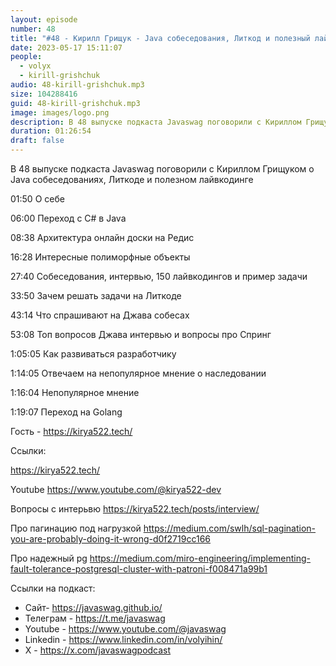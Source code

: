 ```yaml
---
layout: episode
number: 48
title: "#48 - Кирилл Грищук - Java собеседования, Литкод и полезный лайвкодинг"
date: 2023-05-17 15:11:07
people:
  - volyx
  - kirill-grishchuk
audio: 48-kirill-grishchuk.mp3
size: 104288416
guid: 48-kirill-grishchuk.mp3
image: images/logo.png
description: В 48 выпуске подкаста Javaswag поговорили с Кириллом Грищуком о Java собеседованиях, Литкоди и полезном лайвкодинге
duration: 01:26:54
draft: false
---
```


В 48 выпуске подкаста Javaswag поговорили с Кириллом Грищуком о Java собеседованиях, Литкоде и полезном лайвкодинге

01:50 О себе

06:00 Переход с C# в Java

08:38 Архитектура онлайн доски на Редис

16:28 Интересные полиморфные объекты

27:40 Собеседования, интервью, 150 лайвкодингов и пример задачи

33:50 Зачем решать задачи на Литкоде

43:14 Что спрашивают на Джава собесах

53:08 Топ вопросов Джава интервью и вопросы про Спринг

1:05:05 Как развиваться разработчику

1:14:05 Отвечаем на непопулярное мнение о наследовании

1:16:04 Непопулярное мнение

1:19:07 Переход на Golang

Гость - https://kirya522.tech/

Ссылки:

https://kirya522.tech/

Youtube https://www.youtube.com/@kirya522-dev

Вопросы с интерьвю
https://kirya522.tech/posts/interview/

Про пагинацию под нагрузкой
https://medium.com/swlh/sql-pagination-you-are-probably-doing-it-wrong-d0f2719cc166

Про надежный pg
https://medium.com/miro-engineering/implementing-fault-tolerance-postgresql-cluster-with-patroni-f008471a99b1

Ссылки на подкаст:

* Сайт-  https://javaswag.github.io/
* Телеграм - https://t.me/javaswag
* Youtube - https://www.youtube.com/@javaswag
* Linkedin - https://www.linkedin.com/in/volyihin/
* X - https://x.com/javaswagpodcast

